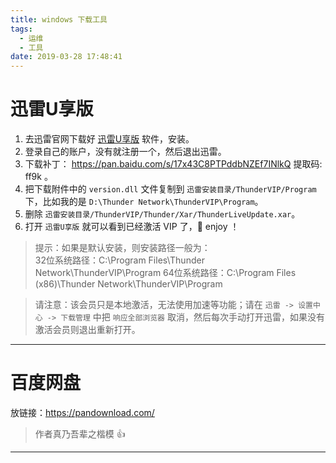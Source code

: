 ```yaml
---
title: windows 下载工具
tags:
  - 运维
  - 工具
date: 2019-03-28 17:48:41
---
```


# 迅雷U享版

1. 去迅雷官网下载好 [迅雷U享版](https://dl.xunlei.com/)  软件，安装。
2. 登录自己的账户，没有就注册一个，然后退出迅雷。
3. 下载补丁： https://pan.baidu.com/s/17x43C8PTPddbNZEf7INlkQ   提取码: ff9k 。
4. 把下载附件中的 `version.dll` 文件复制到 `迅雷安装目录/ThunderVIP/Program` 下，比如我的是 `D:\Thunder Network\ThunderVIP\Program`。
5. 删除  `迅雷安装目录/ThunderVIP/Thunder/Xar/ThunderLiveUpdate.xar`。
6. 打开 `迅雷U享版` 就可以看到已经激活 VIP 了，🍻 enjoy ！

> 提示：如果是默认安装，则安装路径一般为：   
32位系统路径：C:\Program Files\Thunder Network\ThunderVIP\Program 
64位系统路径：C:\Program Files (x86)\Thunder Network\ThunderVIP\Program 

> 请注意：该会员只是本地激活，无法使用加速等功能；请在 `迅雷 -> 设置中心 -> 下载管理` 中把 `响应全部浏览器` 取消，然后每次手动打开迅雷，如果没有激活会员则退出重新打开。

---

# 百度网盘

放链接：https://pandownload.com/

> 作者真乃吾辈之楷模 👍

---